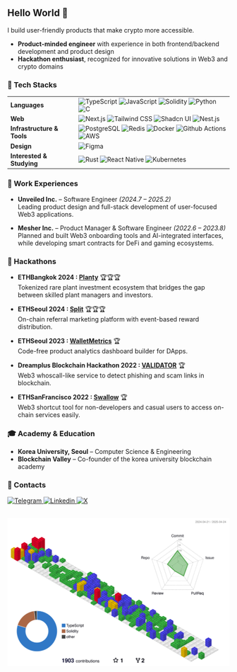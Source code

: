 ## Hello World 🐧

I build user-friendly products that make crypto more accessible.

- **Product-minded engineer** with experience in both frontend/backend development and product design
- **Hackathon enthusiast**, recognized for innovative solutions in Web3 and crypto domains

### 🧰 Tech Stacks

<table>
  <tr>
    <td><strong>Languages</strong></td>
    <td><img src="https://img.shields.io/badge/TypeScript-007ACC?style=for-the-badge&logo=typescript&logoColor=white" alt="TypeScript"> <img src="https://img.shields.io/badge/JavaScript-F7DF1E?style=for-the-badge&logo=javascript&logoColor=black" alt="JavaScript"> <img src="https://img.shields.io/badge/Solidity-363636?style=for-the-badge&logo=solidity&logoColor=white" alt="Solidity"> <img src="https://img.shields.io/badge/Python-3776AB?style=for-the-badge&logo=python&logoColor=white" alt="Python"> <img src="https://img.shields.io/badge/C-00599C?style=for-the-badge&logo=c&logoColor=white" alt="C"></td>
  </tr>
  <tr>
    <td><strong>Web</strong></td>
    <td><img src="https://img.shields.io/badge/Next.js-000000?style=for-the-badge&logo=next.js&logoColor=white" alt="Next.js"> <img src="https://img.shields.io/badge/Tailwind_CSS-38B2AC?style=for-the-badge&logo=tailwind-css&logoColor=white" alt="Tailwind CSS"> <img src="https://img.shields.io/badge/Shadcn_UI-000000?style=for-the-badge" alt="Shadcn UI"> <img src="https://img.shields.io/badge/Nest.js-E0234E?style=for-the-badge&logo=nestjs&logoColor=white" alt="Nest.js"></td>
  </tr>
  <tr>
    <td><strong>Infrastructure & Tools</strong></td>
    <td><img src="https://img.shields.io/badge/PostgreSQL-316192?style=for-the-badge&logo=postgresql&logoColor=white" alt="PostgreSQL"> <img src="https://img.shields.io/badge/Redis-DC382D?style=for-the-badge&logo=redis&logoColor=white" alt="Redis"> <img src="https://img.shields.io/badge/Docker-2496ED?style=for-the-badge&logo=docker&logoColor=white" alt="Docker"> <img src="https://img.shields.io/badge/Github_Actions-2088FF?style=for-the-badge&logo=github-actions&logoColor=white" alt="Github Actions"> <img src="https://img.shields.io/badge/AWS-%23FF9900.svg?style=for-the-badge&logo=amazon-aws&logoColor=white" alt="AWS"></td>
  </tr>
  <tr>
    <td><strong>Design</strong></td>
    <td><img src="https://img.shields.io/badge/Figma-F24E1E?style=for-the-badge&logo=figma&logoColor=white" alt="Figma"></td>
  </tr>
  <tr>
    <td><strong>Interested & Studying</strong></td>
    <td><img src="https://img.shields.io/badge/Rust-000000?style=for-the-badge&logo=rust&logoColor=white" alt="Rust"> <img src="https://img.shields.io/badge/React_Native-20232A?style=for-the-badge&logo=react&logoColor=61DAFB" alt="React Native"> <img src="https://img.shields.io/badge/Kubernetes-326CE5?style=for-the-badge&logo=kubernetes&logoColor=white" alt="Kubernetes"></td>
  </tr>
</table>

### 💼 Work Experiences

- **Unveiled Inc.** – Software Engineer _(2024.7 – 2025.2)_<br/>
  Leading product design and full-stack development of user-focused Web3 applications.

- **Mesher Inc.** – Product Manager & Software Engineer _(2022.6 – 2023.8)_<br/>
  Planned and built Web3 onboarding tools and AI-integrated interfaces, while developing smart contracts for DeFi and gaming ecosystems.

### 🥇 Hackathons

- **ETHBangkok 2024 : [Planty](https://github.com/pengtoshi/planty-frontend)** 🏆🏆🏆 <br>
  Tokenized rare plant investment ecosystem that bridges the gap between skilled plant managers and investors.

- **ETHSeoul 2024 : [Split](https://github.com/pengtoshi/split-public-integrated)** 🏆🏆🏆 <br>
  On-chain referral marketing platform with event-based reward distribution.

- **ETHSeoul 2023 : [WalletMetrics](https://github.com/pengtoshi/walletmetrics-server)** 🏆 <br>
  Code-free product analytics dashboard builder for DApps.

- **Dreamplus Blockchain Hackathon 2022 : [VALIDATOR](https://github.com/pengtoshi/validator-backend)** 🏆 <br>
  Web3 whoscall-like service to detect phishing and scam links in blockchain.

- **ETHSanFrancisco 2022 : [Swallow](https://github.com/mesher-labs/swallow-monorepo)** 🏆 <br>
  Web3 shortcut tool for non-developers and casual users to access on-chain services easily.

### 🎓 Academy & Education

- **Korea University, Seoul** – Computer Science & Engineering
- **Blockchain Valley** – Co-founder of the korea university blockchain academy

### 📧 Contacts

<a href="https://t.me/pengtoshi">
  <img alt="Telegram" src="https://img.shields.io/badge/Telegram-2CA5E0?style=for-the-badge&logo=telegram&logoColor=white">
</a>
<a href="https://www.linkedin.com/in/pengtoshi/">
  <img alt="Linkedin" src="https://img.shields.io/badge/linkedin-%230077B5.svg?style=for-the-badge&logo=linkedin&logoColor=white">
</a>
<a href="https://x.com/pengtoshi">
  <img alt="X" src="https://img.shields.io/badge/X-000000?style=for-the-badge&logo=x&logoColor=white">
</a>

<br/>
<br/>

![](./profile-3d-contrib/profile-gitblock.svg)
